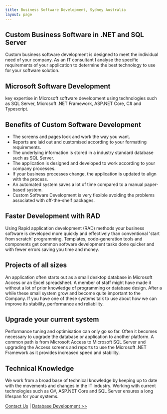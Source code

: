 ```yaml
---
title: Business Software Development, Sydney Australia
layout: page
---
```


<h2>Custom Business Software in .NET and SQL Server</h2>
<p>
  Custom business software development is designed to meet the individual need
  of your company. As an IT consultant I analyse the specific requirements of
  your application to determine the best technology to use for your software
  solution.&nbsp;
</p>
<h2>Microsoft Software Development</h2>
<p>
  key expertise in Microsoft software development using technologies such
  as SQL Server, Microsoft .NET Framework, ASP.NET Core,
  C# and Typescript.
</p>
<h2>Benefits of Custom Software Development</h2>
<ul>
  <li>
    The screens and pages look and work the way you want.
  </li>
  <li>
    Reports are laid out and customised according to your formatting
    requirements.
  </li>
  <li>
    The underlying information is stored in a industry standard database such as
    SQL Server.
  </li>
  <li>
    The application is designed and developed to work according to your company
    processes.
  </li>
  <li>
    If your business processes change, the application is updated to align with
    the process.
  </li>
  <li>
    An automated system saves a lot of time compared to a manual paper-based
    system.
  </li>
  <li>
    Custom Software Development is very flexible avoiding the problems
    associated with off-the-shelf packages.
  </li>
</ul>
<h2>Faster Development with RAD</h2>
<p>
  Using Rapid application development (RAD) methods your business software is
  developed more quickly and effectively than conventional &#39;start from
  scratch&#39; programming. Templates, code-generation tools and components get
  common software development tasks done quicker and with fewer errors saving
  you time and money.
</p>
<h2>Projects of all sizes</h2>
<p>
  An application often starts out as a small desktop database in Microsoft
  Access or an Excel spreadsheet. A member of staff might have made it without a
  lot of prior knowledge of programming or database design. After a while these
  small system grow and become quite important to the Company. If you have one
  of these systems talk to use about how we can improve its stability,
  performance and reliability.
</p>
<h2>Upgrade your current system</h2>
<p>
  Performance tuning and optimisation can only go so far. Often it becomes
  necessary to upgrade the database or application to another platform. A common
  path is from Microsoft Access to Microsoft SQL Server and upgrading the Access
  screens and reports to use the Microsoft .NET Framework as it provides
  increased speed and stability.
</p>
<h2>Technical Knowledge</h2>
<p>
  We work from a broad base of technical knowledge by keeping up to date with
  the movements and changes in the IT industry. Working with current
  technologies such as C#, ASP.NET Core and SQL Server ensures a long lifespan
  for your systems.
</p>
<p>
  <a href="../contact/">Contact Us</a> | <a
    href="../databasedevelopment.aspx/"
    >Database Development &gt;&gt;</a
  >
</p>
